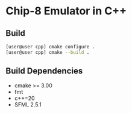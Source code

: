 # Chip-8 Emulator in C++


## Build

```sh
[user@user cpp] cmake configure .
[user@user cpp] cmake --build .
```

## Build Dependencies
- cmake >= 3.00
- fmt
- c++=20
- SFML 2.5.1
